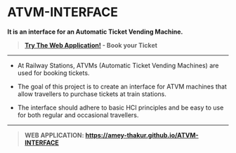 # ATVM-INTERFACE
 **It is an interface for an Automatic Ticket Vending Machine.**
 
 >**[Try The Web Application!](https://amey-thakur.github.io/ATVM-INTERFACE) - Book your Ticket**
 
 ---
 
  - At Railway Stations, ATVMs (Automatic Ticket Vending Machines) are used for booking tickets.
  
  - The goal of this project is to create an interface for ATVM machines that allow travellers to purchase tickets at train stations.
  
  - The interface should adhere to basic HCI principles and be easy to use for both regular and occasional travellers.
  
 ---
 
 >**WEB APPLICATION: https://amey-thakur.github.io/ATVM-INTERFACE**


